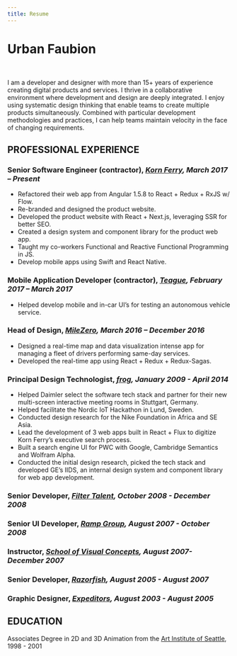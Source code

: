 ```yaml
---
title: Resume
---
```


# Urban Faubion

<p class="social-links">
  <a href="mailto:urban.faubion@gmail.com" target="_blank">
    <span style="display: none;">Email</span>
    <i class="icon-mail-alt"></i>
  </a>&nbsp;
  <a href="https://www.linkedin.com/in/urbanfaubion/" target="_blank">
    <i class="icon-linkedin"></i>
    <span style="display: none;">Linkedin</span>
  </a>&nbsp;
  <a href="https://github.com/urban" target="_blank">
    <i class="icon-github"></i>
    <span style="display: none;">GitHub</span>
  </a>
</p>

I am a developer and designer with more than 15+ years of experience creating digital products and services. I thrive in a collaborative environment where development and design are deeply integrated. I enjoy using systematic design thinking that enable teams to create multiple products simultaneously. Combined with particular development methodologies and practices, I can help teams maintain velocity in the face of changing requirements.

## PROFESSIONAL EXPERIENCE

### **Senior Software Engineer (contractor)**, _[Korn Ferry](https://kornferry.com), March 2017 – Present_

* Refactored their web app from Angular 1.5.8 to React + Redux + RxJS w/
  Flow.
* Re-branded and designed the product website.
* Developed the product website with React + Next.js, leveraging SSR for better SEO.
* Created a design system and component library for the product web app.
* Taught my co-workers Functional and Reactive Functional Programming in JS.
* Develop mobile apps using Swift and React Native.

### **Mobile Application Developer (contractor)**, _[Teague](http://teague.com/), February 2017 – March 2017_

* Helped develop mobile and in-car UI’s for testing an autonomous vehicle service.

### **Head of Design**, _[MileZero](https://www.milezero.com/), March 2016 – December 2016_

* Designed a real-time map and data visualization intense app for managing a fleet of drivers performing same-day services.
* Developed the real-time app using React + Redux + Redux-Sagas.

### **Principal Design Technologist**, _[frog](https://frogdesign.com), January 2009 - April 2014_

* Helped Daimler select the software tech stack and partner for their new multi-screen interactive meeting rooms in Stuttgart, Germany.
* Helped facilitate the Nordic IoT Hackathon in Lund, Sweden.
* Conducted design research for the Nike Foundation in Africa and SE Asia.
* Lead the development of 3 web apps built in React + Flux to digitize Korn Ferry’s executive search process.
* Built a search engine UI for PWC with Google, Cambridge Semantics and Wolfram Alpha.
* Conducted the initial design research, picked the tech stack and developed GE’s IIDS, an internal design system and component library for web app development.

### **Senior Developer**, _[Filter Talent](https://www.filterdigital.com/), October 2008 - December 2008_

### **Senior UI Developer**, _[Ramp Group](http://www.rampgroup.com/), August 2007 - October 2008_

### **Instructor**, _[School of Visual Concepts](https://www.svcseattle.com/), August 2007- December 2007_

### **Senior Developer**, _[Razorfish](https://www.sapientrazorfish.com/), August 2005 - August 2007_

### **Graphic Designer**, _[Expeditors](https://www.expeditors.com/), August 2003 - August 2005_

## EDUCATION

Associates Degree in 2D and 3D Animation from the [Art Institute of Seattle](https://www.artinstitutes.edu/seattle), 1998 - 2001
